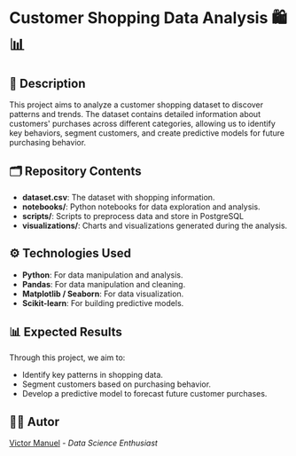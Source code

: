 # Customer Shopping Data Analysis 🛍️📊

## 🚀 Description
This project aims to analyze a customer shopping dataset to discover patterns and trends. The dataset contains detailed information about customers' purchases across different categories, allowing us to identify key behaviors, segment customers, and create predictive models for future purchasing behavior.

## 🗂️ Repository Contents
- **dataset.csv**: The dataset with shopping information.
- **notebooks/**: Python notebooks for data exploration and analysis.
- **scripts/**: Scripts to preprocess data and store in PostgreSQL
- **visualizations/**: Charts and visualizations generated during the analysis.

## ⚙️ Technologies Used
- **Python**: For data manipulation and analysis.
- **Pandas**: For data manipulation and cleaning.
- **Matplotlib / Seaborn**: For data visualization.
- **Scikit-learn**: For building predictive models.

## 📊 Expected Results
Through this project, we aim to:
- Identify key patterns in shopping data.
- Segment customers based on purchasing behavior.
- Develop a predictive model to forecast future customer purchases.

## 👨‍💻 Autor
[Victor Manuel](https://www.linkedin.com/in/victormanuel) - *Data Science Enthusiast*
